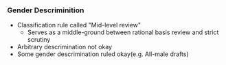 ### Gender Descriminition
- Classification rule called "Mid-level review"
    * Serves as a middle-ground between rational basis review and strict scrutiny
- Arbitrary descrimination not okay
- Some gender descrimination ruled okay(e.g. All-male drafts)
